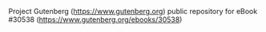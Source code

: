 Project Gutenberg (https://www.gutenberg.org) public repository for eBook #30538 (https://www.gutenberg.org/ebooks/30538)
